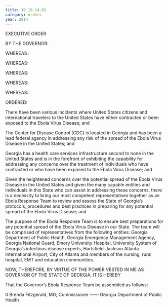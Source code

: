 ```yaml
---
title: 10.19.14.01
category: orders
year: 2014
---
```

 

EXECUTIVE ORDER

BY THE GOVERNOR:

WHEREAS :

WHEREAS:

WHEREAS:

WHEREAS:

WHEREAS:

ORDERED:

There have been various incidents where United States citizens and
international travelers to the United States have either contracted or been
exposed to the Ebola Virus Disease; and

The Center for Disease Control (CDC) is located in Georgia and has been a
lead federal agency in addressing any risk of the spread of the Ebola Virus
Disease in the United States; and

Georgia has a health care services infrastructure second to none in the United
States and is in the forefront of exhibiting the capability for addressing any
concerns over the treatment of individuals who have contracted or who have
been exposed to the Ebola Virus Disease; and

Given the heightened concerns over the potential spread of the Ebola Virus
Disease in the United States and given the many capable entities and
individuals in this State who can assist in addressing these concerns, there is
a necessity to bring our most competent representatives together as an Ebola
Response Team to review and assess the State of Georgia’s protocols,
procedures and best practices in preparing for any potential spread of the
Ebola Virus Disease; and

The purpose of the Ebola Response Team is to ensure best preparations for
any potential spread of the Ebola Virus Disease in our State. The team will
be comprised of representatives from the following entities: Georgia
Department of Public Health, Georgia Emergency Management Agency,
Georgia National Guard, Emory University Hospital, University System of
Georgia’s infectious disease experts, Hartsﬁeld-Jackson Atlanta International
Airport, City of Atlanta and members of the nursing, rural hospital, EMT and
education communities.

NOW, THEREFORE, BY VIRTUE OF THE POWER VESTED IN ME AS
GOVERNOR OF THE STATE OF GEORGIA, IT IS HEREBY

That the Governor’s Ebola Response Team be assembled as follows:

0 Brenda Fitzgerald, MD; Commissioner —— Georgia Department of
Public Health

